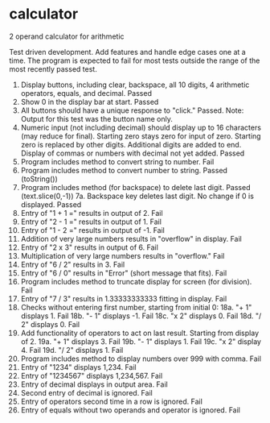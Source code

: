 # calculator
2 operand calculator for arithmetic

Test driven development. Add features and handle edge cases one
  at a time. The program is expected to fail for most tests
  outside the range of the most recently passed test.

1. Display buttons, including clear, backspace, all 10 digits,
     4 arithmetic operators, equals, and decimal. Passed
2. Show 0 in the display bar at start. Passed
3. All buttons should have a unique response to "click." Passed.
     Note: Output for this test was the button name only.
4. Numeric input (not including decimal) should display up
     to 16 characters (may reduce for final). Starting zero stays
     zero for input of zero. Starting zero is replaced by other
     digits. Additional digits are added to end. Display of
     commas or numbers with decimal not yet added. Passed
5. Program includes method to convert string to number. Fail
6. Program includes method to convert number to string. Passed (toString())
7. Program includes method (for backspace) to delete last digit. Passed
       (text.slice(0,-1))
7a. Backspace key deletes last digit. No change if 0 is displayed. Passed
8. Entry of "1 + 1 =" results in output of 2. Fail
9. Entry of "2 - 1 =" results in output of 1. Fail
10. Entry of "1 - 2 =" results in output of -1. Fail
11. Addition of very large numbers results in "overflow" in display. Fail
12. Entry of "2 x 3" results in output of 6. Fail
13. Multiplication of very large numbers results in "overflow." Fail
14. Entry of "6 / 2" results in 3. Fail
15. Entry of "6 / 0" results in "Error" (short message that fits). Fail
16. Program includes method to truncate display for screen
       (for division). Fail
17. Entry of "7 / 3" results in 1.33333333333 fitting in display. Fail
18. Checks without entering first number, starting from initial 0:
18a. "+ 1" displays 1. Fail
18b. "- 1" displays -1. Fail
18c. "x 2" displays 0. Fail
18d. "/ 2" displays 0. Fail
19. Add functionality of operators to act on last result. Starting from
     display of 2.
19a. "+ 1" displays 3. Fail
19b. "- 1" displays 1. Fail
19c. "x 2" display 4. Fail
19d. "/ 2" displays 1. Fail
20. Program includes method to display numbers over 999 with comma. Fail
21. Entry of "1234" displays 1,234. Fail
22. Entry of "1234567" displays 1,234,567. Fail
23. Entry of decimal displays in output area. Fail
24. Second entry of decimal is ignored. Fail
25. Entry of operators second time in a row is ignored. Fail
26. Entry of equals without two operands and operator is ignored. Fail